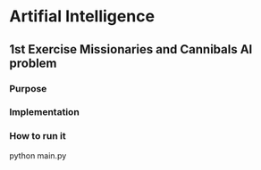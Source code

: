 # Artifial Intelligence 

## 1st Exercise Missionaries and Cannibals AI problem
### Purpose 

### Implementation


### How to run it

python main.py

